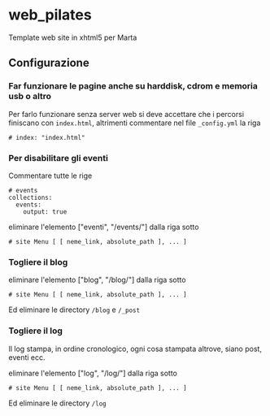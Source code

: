 # web\_pilates
Template web site in xhtml5 per Marta

## Configurazione

### Far funzionare le pagine anche su harddisk, cdrom e memoria usb o altro

Per farlo funzionare senza server web si deve accettare che i percorsi finiscano con `index.html`, altrimenti commentare nel file `_config.yml` la riga

    # index: "index.html"

### Per disabilitare gli eventi

Commentare tutte le rige

    # events
    collections:
      events:
        output: true

eliminare l'elemento ["eventi", "/events/"] dalla riga sotto
    
    # site Menu [ [ neme_link, absolute_path ], ... ]

### Togliere il blog

eliminare l'elemento ["blog", "/blog/"] dalla riga sotto

    # site Menu [ [ neme_link, absolute_path ], ... ]

Ed eliminare le directory `/blog` e `/_post`

### Togliere il log

Il log stampa, in ordine cronologico, ogni cosa stampata altrove, siano
post, eventi ecc.

eliminare l'elemento ["log", "/log/"] dalla riga sotto

    # site Menu [ [ neme_link, absolute_path ], ... ]

Ed eliminare le directory `/log`


